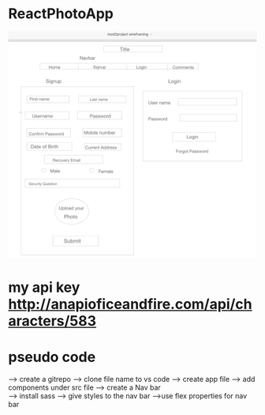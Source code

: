 # ReactPhotoApp
![wireframe](./Screen%20Shot%202020-04-15%20at%2011.15.12%20PM.png)
# my api key http://anapioficeandfire.com/api/characters/583
# pseudo code
--> create a gitrepo
--> clone file name to vs code
--> create app file 
--> add components under src file
--> create a Nav bar  
--> install sass 
--> give styles to the nav bar
-->use flex properties for nav bar
